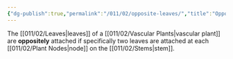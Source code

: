 ```yaml
---
{"dg-publish":true,"permalink":"/011/02/opposite-leaves/","title":"Opposite Leaves","tags":["BIOL412"]}
---
```


The [[011/02/Leaves\|leaves]] of a [[011/02/Vascular Plants\|vascular plant]] are **oppositely** attached if specifically two leaves are attached at each [[011/02/Plant Nodes\|node]] on the [[011/02/Stems\|stem]].